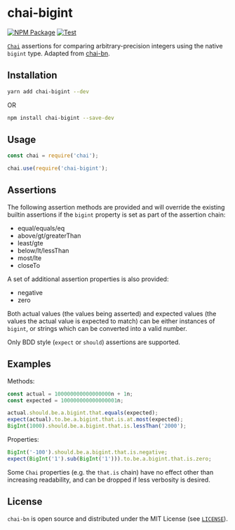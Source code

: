 # chai-bigint

[![NPM Package](https://img.shields.io/npm/v/lbeder/chai-bigint.svg)](https://www.npmjs.org/package/lbeder/chai-bigint)
[![Test](https://github.com/lbeder/chai-bigint/actions/workflows/ci.yml/badge.svg)](https://github.com/lbeder/chai-bigint/actions/workflows/ci.yml)

[`Chai`](https://www.chaijs.com/) assertions for comparing arbitrary-precision integers using the native `bigint` type. Adapted from [chai-bn](https://github.com/OpenZeppelin/chai-bn).

## Installation

```sh
yarn add chai-bigint --dev
```

OR

```sh
npm install chai-bigint --save-dev
```

## Usage

```javascript
const chai = require('chai');

chai.use(require('chai-bigint');
```

## Assertions

The following assertion methods are provided and will override the existing builtin assertions if the `bigint` property is set as part of the assertion chain:

- equal/equals/eq
- above/gt/greaterThan
- least/gte
- below/lt/lessThan
- most/lte
- closeTo

A set of additional assertion properties is also provided:

- negative
- zero

Both actual values (the values being asserted) and expected values (the values the actual value is expected to match) can be either instances of `bigint`, or strings which can be converted into a valid number.

Only BDD style (`expect` or `should`) assertions are supported.

## Examples

Methods:

```javascript
const actual = 100000000000000000n + 1n;
const expected = 100000000000000001n;

actual.should.be.a.bigint.that.equals(expected);
expect(actual).to.be.a.bigint.that.is.at.most(expected);
BigInt(1000).should.be.a.bigint.that.is.lessThan('2000');
```

Properties:

```javascript
BigInt('-100').should.be.a.bigint.that.is.negative;
expect(BigInt('1').sub(BigInt('1'))).to.be.a.bigint.that.is.zero;
```

Some `Chai` properties (e.g. the `that.is` chain) have no effect other than increasing readability, and can be dropped if less verbosity is desired.

## License

`chai-bn` is open source and distributed under the MIT License (see [`LICENSE`](./LICENSE)).

